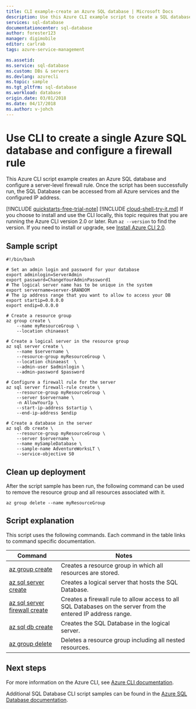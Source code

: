 ```yaml
---
title: CLI example-create an Azure SQL database | Microsoft Docs
description: Use this Azure CLI example script to create a SQL database.
services: sql-database
documentationcenter: sql-database
author: forester123
manager: digimobile
editor: carlrab
tags: azure-service-management

ms.assetid:
ms.service: sql-database
ms.custom: DBs & servers
ms.devlang: azurecli
ms.topic: sample
ms.tgt_pltfrm: sql-database
ms.workload: database
origin.date: 03/01/2018
ms.date: 04/17/2018
ms.author: v-johch
---
```


# Use CLI to create a single Azure SQL database and configure a firewall rule

This Azure CLI script example creates an Azure SQL database and configure a server-level firewall rule. Once the script has been successfully run, the SQL Database can be accessed from all Azure services and the configured IP address. 

[!INCLUDE [quickstarts-free-trial-note](../../../includes/quickstarts-free-trial-note.md)]
[!INCLUDE [cloud-shell-try-it.md](../../../includes/cloud-shell-try-it.md)]
If you choose to install and use the CLI locally, this topic requires that you are running the Azure CLI version 2.0 or later. Run `az --version` to find the version. If you need to install or upgrade, see [Install Azure CLI 2.0]( https://docs.azure.cn/cli/install-azure-cli). 

## Sample script

```azurecli
#!/bin/bash

# Set an admin login and password for your database
export adminlogin=ServerAdmin
export password=ChangeYourAdminPassword1
# The logical server name has to be unique in the system
export servername=server-$RANDOM
# The ip address range that you want to allow to access your DB
export startip=0.0.0.0
export endip=0.0.0.0

# Create a resource group
az group create \
	--name myResourceGroup \
	--location chinaeast

# Create a logical server in the resource group
az sql server create \
	--name $servername \
	--resource-group myResourceGroup \
	--location chinaeast  \
	--admin-user $adminlogin \
	--admin-password $password

# Configure a firewall rule for the server
az sql server firewall-rule create \
	--resource-group myResourceGroup \
	--server $servername \
	-n AllowYourIp \
	--start-ip-address $startip \
	--end-ip-address $endip

# Create a database in the server
az sql db create \
	--resource-group myResourceGroup \
	--server $servername \
	--name mySampleDatabase \
	--sample-name AdventureWorksLT \
	--service-objective S0

```
## Clean up deployment

After the script sample has been run, the following command can be used to remove the resource group and all resources associated with it.

```azurecli
az group delete --name myResourceGroup
```

## Script explanation

This script uses the following commands. Each command in the table links to command specific documentation.

| Command | Notes |
|---|---|
| [az group create](https://docs.azure.cn/cli/group#az_group_create) | Creates a resource group in which all resources are stored. |
| [az sql server create](https://docs.azure.cn/cli/sql/server#az_sql_server_create) | Creates a logical server that hosts the SQL Database. |
| [az sql server firewall create](https://docs.azure.cn/cli/sql/server/firewall-rule#az_sql_server_firewall_rule_create) | Creates a firewall rule to allow access to all SQL Databases on the server from the entered IP address range. |
| [az sql db create](https://docs.azure.cn/cli/sql/db#az_sql_db_create) | Creates the SQL Database in the logical server. |
| [az group delete](https://docs.azure.cn/cli/resource#az_resource_delete) | Deletes a resource group including all nested resources. |

## Next steps

For more information on the Azure CLI, see [Azure CLI documentation](https://docs.azure.cn/cli/overview).

Additional SQL Database CLI script samples can be found in the [Azure SQL Database documentation](../sql-database-cli-samples.md).

<!--Update_Description: update sample scripts; update Global CLI 2.0 links to Mooncake CLI 2.0-->